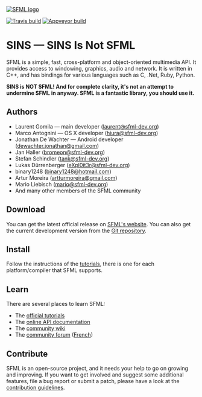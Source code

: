 [![SFML logo](https://www.sfml-dev.org/images/logo.png)](https://www.sfml-dev.org)

[![Travis build](https://travis-ci.org/MML-Dev/MML.svg?branch=master)](https://travis-ci.org/MML-Dev/MML)
[![Appveyor build](https://ci.appveyor.com/api/projects/status/2sro7tlqvgrw1trr/branch/master?svg=true)](https://ci.appveyor.com/project/JonnyPtn/mml)

# SINS — SINS Is Not SFML

SFML is a simple, fast, cross-platform and object-oriented multimedia API. It provides access to windowing, graphics, audio and network. It is written in C++, and has bindings for various languages such as C, .Net, Ruby, Python.

**SINS is NOT SFML! And for complete clarity, it's not an attempt to undermine SFML in anyway. SFML is a fantastic library, you should use it.**

## Authors

  - Laurent Gomila — main developer (laurent@sfml-dev.org)
  - Marco Antognini — OS X developer (hiura@sfml-dev.org)
  - Jonathan De Wachter — Android developer (dewachter.jonathan@gmail.com)
  - Jan Haller (bromeon@sfml-dev.org)
  - Stefan Schindler (tank@sfml-dev.org)
  - Lukas Dürrenberger (eXpl0it3r@sfml-dev.org)
  - binary1248 (binary1248@hotmail.com)
  - Artur Moreira (artturmoreira@gmail.com)
  - Mario Liebisch (mario@sfml-dev.org)
  - And many other members of the SFML community

## Download

You can get the latest official release on [SFML's website](https://www.sfml-dev.org/download.php). You can also get the current development version from the [Git repository](https://github.com/SFML/SFML).

## Install

Follow the instructions of the [tutorials](https://www.sfml-dev.org/tutorials/), there is one for each platform/compiler that SFML supports.

## Learn

There are several places to learn SFML:

  * The [official tutorials](https://www.sfml-dev.org/tutorials/)
  * The [online API documentation](https://www.sfml-dev.org/documentation/)
  * The [community wiki](https://github.com/SFML/SFML/wiki/)
  * The [community forum](https://en.sfml-dev.org/forums/) ([French](https://fr.sfml-dev.org/forums/))

## Contribute

SFML is an open-source project, and it needs your help to go on growing and improving. If you want to get involved and suggest some additional features, file a bug report or submit a patch, please have a look at the [contribution guidelines](https://www.sfml-dev.org/contribute.php).
